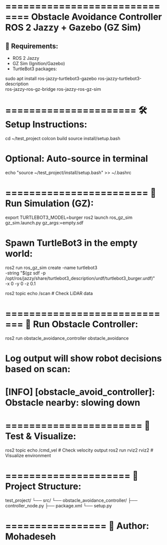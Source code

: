 ==============================
Obstacle Avoidance Controller
ROS 2 Jazzy + Gazebo (GZ Sim)
==============================

🧩 Requirements:
----------------
- ROS 2 Jazzy
- GZ Sim (Ignition/Gazebo)
- TurtleBot3 packages:

sudo apt install ros-jazzy-turtlebot3-gazebo ros-jazzy-turtlebot3-description \
ros-jazzy-ros-gz-bridge ros-jazzy-ros-gz-sim

======================
🛠️ Setup Instructions:
======================

cd ~/test_project
colcon build
source install/setup.bash

# Optional: Auto-source in terminal
echo "source ~/test_project/install/setup.bash" >> ~/.bashrc

========================
🚀 Run Simulation (GZ):
========================

export TURTLEBOT3_MODEL=burger
ros2 launch ros_gz_sim gz_sim.launch.py gz_args:=empty.sdf

# Spawn TurtleBot3 in the empty world:
ros2 run ros_gz_sim create -name turtlebot3 \
-string "$(gz sdf -p /opt/ros/jazzy/share/turtlebot3_description/urdf/turtlebot3_burger.urdf)" \
-x 0 -y 0 -z 0.1

ros2 topic echo /scan  # Check LiDAR data

=============================
🧠 Run Obstacle Controller:
=============================

ros2 run obstacle_avoidance_controller obstacle_avoidance

# Log output will show robot decisions based on scan:
# [INFO] [obstacle_avoid_controller]: Obstacle nearby: slowing down

=======================
🧪 Test & Visualize:
=======================

ros2 topic echo /cmd_vel        # Check velocity output
ros2 run rviz2 rviz2            # Visualize environment

=====================
📁 Project Structure:
=====================

test_project/
└── src/
    └── obstacle_avoidance_controller/
        ├── controller_node.py
        ├── package.xml
        └── setup.py

=================
👤 Author: Mohadeseh
=================
